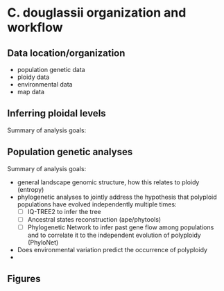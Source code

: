 # C. douglassii organization and workflow 

## Data location/organization

- population genetic data
- ploidy data
- environmental data
- map data

## Inferring ploidal levels
Summary of analysis goals:

## Population genetic analyses
Summary of analysis goals:
- general landscape genomic structure, how this relates to ploidy (entropy)
- phylogenetic analyses to jointly address the hypothesis that polyploid populations have evolved independently multiple times:
  - [ ] IQ-TREE2 to infer the tree 
  - [ ] Ancestral states reconstruction (ape/phytools)
  - [ ] Phylogenetic Network to infer past gene flow among populations and to correlate it to the independent evolution of polyploidy (PhyloNet)
- Does environmental variation predict the occurrence of polyploidy
- 
## Figures

